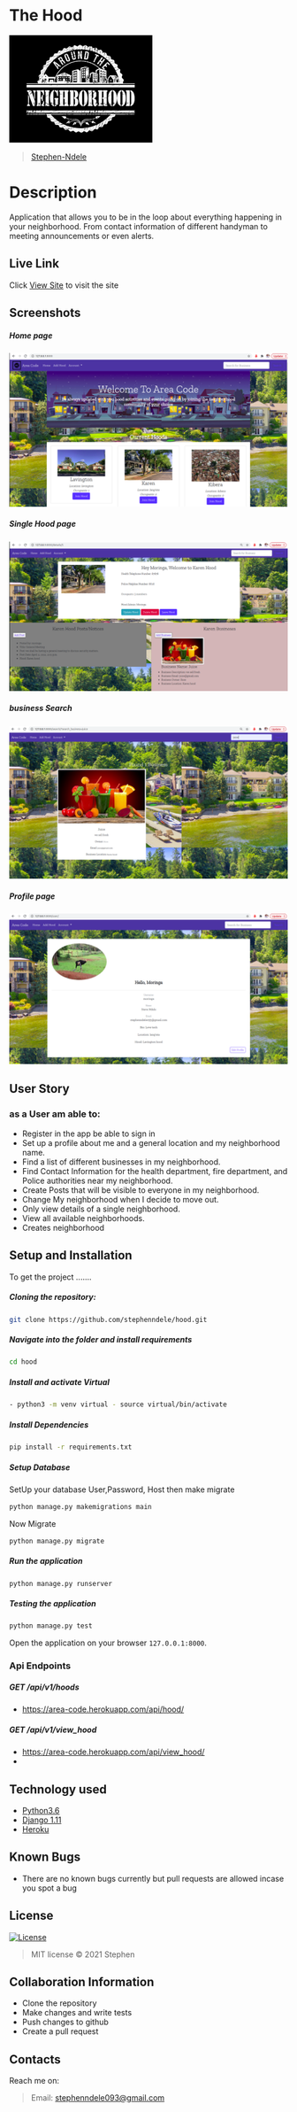 # The Hood 
![Alt text](/media/hoodlogo.png?raw=true "logo")


>[Stephen-Ndele](https://github.com/stephenndele)  
  
# Description  
Application that allows you to be in the loop about everything happening in your neighborhood. From contact information of different handyman to meeting announcements or even alerts.
##  Live Link  
 Click [View Site](https://area-code.herokuapp.com/)  to visit the site
  
## Screenshots 
##### Home page
 
 ![Alt text](/media/newhome.png?raw=true "Main Page")

 ##### Single Hood page

 ![Alt text](/media/mtaa.png?raw=true "Main Page")

##### business Search

 ![Alt text](/media/biz.png?raw=true "Main Page")

##### Profile page

 ![Alt text](/media/profile.png?raw=true "Main Page")


## User Story  
### as a User am able to:
* Register in the app be able to sign in  
* Set up a profile about me and a general location and my  neighborhood name.
* Find a list of different businesses in my neighborhood.
* Find Contact Information for the health department, fire department, and Police authorities near my neighborhood.
* Create Posts that will be visible to everyone in my neighborhood.
* Change My neighborhood when I decide to move out.
* Only view details of a single neighborhood.
* View all available neighborhoods.
* Creates neighborhood

  

  
## Setup and Installation  
To get the project .......  
  
##### Cloning the repository:  
 ```bash 
 git clone https://github.com/stephenndele/hood.git 
```
##### Navigate into the folder and install requirements  
 ```bash 
cd hood 
```
##### Install and activate Virtual  
 ```bash 
- python3 -m venv virtual - source virtual/bin/activate  
```  
##### Install Dependencies  
 ```bash 
 pip install -r requirements.txt 
```  
 ##### Setup Database  
  SetUp your database User,Password, Host then make migrate  
 ```bash 
python manage.py makemigrations main
 ``` 
 Now Migrate  
 ```bash 
 python manage.py migrate 
```
##### Run the application  
 ```bash 
 python manage.py runserver 
``` 
##### Testing the application  
 ```bash 
 python manage.py test 
```
Open the application on your browser `127.0.0.1:8000`.  
  
 ### Api Endpoints
##### GET /api/v1/hoods

 * https://area-code.herokuapp.com/api/hood/

 ##### GET /api/v1/view_hood
 * https://area-code.herokuapp.com/api/view_hood/
 * 
 
 
## Technology used  
  
* [Python3.6](https://www.python.org/)  
* [Django 1.11](https://docs.djangoproject.com/en/2.2/)  
* [Heroku](https://heroku.com)  
  
  
## Known Bugs  
* There are no known bugs currently but pull requests are allowed incase you spot a bug  
    
## License
[![License](https://img.shields.io/packagist/l/loopline-systems/closeio-api-wrapper.svg)](http://opensource.org/licenses/MIT)
>MIT license &copy;  2021 Stephen
 
## Collaboration Information
* Clone the repository
* Make changes and write tests
* Push changes to github
* Create a pull request

## Contacts
Reach me on:
>Email:  stephenndele093@gmail.com